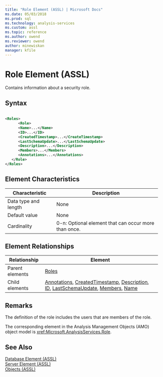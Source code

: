 ```yaml
---
title: "Role Element (ASSL) | Microsoft Docs"
ms.date: 05/03/2018
ms.prod: sql
ms.technology: analysis-services
ms.custom: assl
ms.topic: reference
ms.author: owend
ms.reviewer: owend
author: minewiskan
manager: kfile
---
```

# Role Element (ASSL)

  Contains information about a security role.  
  
## Syntax  
  
```xml  
  
<Roles>  
      <Role>  
      <Name>...</Name>  
      <ID>...</ID>  
      <CreatedTimestamp>...</CreateTimestamp>  
      <LastSchemaUpdate>...</LastSchemaUpdate>  
      <Description>...</Description>  
      <Members>...</Members>  
      <Annotations>...</Annotations>  
   </Role>  
</Roles>  
```  
  
## Element Characteristics  
  
|Characteristic|Description|  
|--------------------|-----------------|  
|Data type and length|None|  
|Default value|None|  
|Cardinality|0-n: Optional element that can occur more than once.|  
  
## Element Relationships  
  
|Relationship|Element|  
|------------------|-------------|  
|Parent elements|[Roles](collections/roles-element-assl.md)|  
|Child elements|[Annotations](collections/annotations-element-assl.md), [CreatedTimestamp](properties/createdtimestamp-element-assl.md), [Description](properties/description-element-assl.md), [ID](properties/id-element-assl.md), [LastSchemaUpdate](properties/lastschemaupdate-element-assl.md), [Members](collections/members-element-assl.md), [Name](properties/name-element-assl.md)|  
  
## Remarks  
 The definition of the role includes the users that are members of the role.  
  
 The corresponding element in the Analysis Management Objects (AMO) object model is <xref:Microsoft.AnalysisServices.Role>.  
  
## See Also  
 [Database Element &#40;ASSL&#41;](objects/database-element-assl.md)   
 [Server Element &#40;ASSL&#41;](objects/server-element-assl.md)   
 [Objects &#40;ASSL&#41;](objects/objects-assl.md)  
  
  
